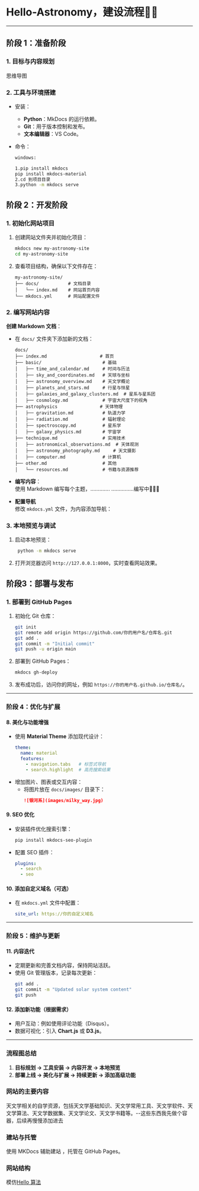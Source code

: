 # Hello-Astronomy，建设流程🌌✨
---

## 阶段 1：准备阶段

### 1. 目标与内容规划

思维导图

### 2. 工具与环境搭建
- 安装：
  - **Python**：MkDocs 的运行依赖。
  - **Git**：用于版本控制和发布。
  - **文本编辑器**：VS Code。

- 命令：
  ``` bash
  windows:
  
  1.pip install mkdocs
  pip install mkdocs-material
  2.cd 到项目目录
  3.python -m mkdocs serve

  ```


## 阶段 2：开发阶段

### 1. 初始化网站项目

1. 创建网站文件夹并初始化项目：
   ```bash
   mkdocs new my-astronomy-site
   cd my-astronomy-site
   ```
2. 查看项目结构，确保以下文件存在：
   ```
   my-astronomy-site/
   ├── docs/           # 文档目录
   │   └── index.md    # 网站首页内容
   └── mkdocs.yml      # 网站配置文件
   ```

### 2. 编写网站内容
**创建 Markdown 文档**：
  - 在 `docs/` 文件夹下添加新的文档：

    ```
    docs/  
    ├── index.md                    # 首页  
    ├── basic/                       # 基础  
    │   ├── time_and_calendar.md     # 时间与历法  
    │   ├── sky_and_coordinates.md   # 天球与坐标  
    │   ├── astronomy_overview.md    # 天文学概论  
    │   ├── planets_and_stars.md     # 行星与恒星  
    │   ├── galaxies_and_galaxy_clusters.md  # 星系与星系团  
    │   ├── cosmology.md             # 宇宙大尺度下的视角  
    ├── astrophysics                # 天体物理  
    │   ├── gravitation.md           # 轨道力学  
    │   ├── radiation.md             # 辐射理论  
    │   ├── spectroscopy.md          # 星系学  
    │   ├── galaxy_physics.md        # 宇宙学    
    ├── technique.md                 # 实用技术  
    │   ├── astronomical_observations.md  # 天体观测  
    │   ├── astronomy_photography.md     # 天文摄影   
    │   ├── computer.md              # 计算机  
    ├── other.md                     # 其他   
    │   └── resources.md             # 书籍与资源推荐  
    ```
- **编写内容**：  
  使用 Markdown 编写每个主题，.............
  ...............编写中🤣🤣🤣
  
- **配置导航**  
修改 `mkdocs.yml` 文件，为内容添加导航：

### 3. 本地预览与调试
1. 启动本地预览：
   ```bash
    python -m mkdocs serve
   ```
2. 打开浏览器访问 `http://127.0.0.1:8000`，实时查看网站效果。



## 阶段3：部署与发布
### 1. 部署到 GitHub Pages
1. 初始化 Git 仓库：
   ```bash
   git init
   git remote add origin https://github.com/你的用户名/仓库名.git
   git add .
   git commit -m "Initial commit"
   git push -u origin main
   ```
2. 部署到 GitHub Pages：
   ```bash
   mkdocs gh-deploy
   ```
3. 发布成功后，访问你的网址，例如 `https://你的用户名.github.io/仓库名/`。

---

### **阶段 4：优化与扩展**
#### **8. 美化与功能增强**
- 使用 **Material Theme** 添加现代设计：
  ```yaml
  theme:
    name: material
    features:
      - navigation.tabs   # 标签式导航
      - search.highlight  # 高亮搜索结果
  ```
- 增加图片、图表或交互内容：
  - 将图片放在 `docs/images/` 目录下：
    ```markdown
    ![银河系](images/milky_way.jpg)
    ```

#### **9. SEO 优化**
- 安装插件优化搜索引擎：
  ```bash
  pip install mkdocs-seo-plugin
  ```
- 配置 SEO 插件：
  ```yaml
  plugins:
    - search
    - seo
  ```

#### **10. 添加自定义域名（可选）**
- 在 `mkdocs.yml` 文件中配置：
  ```yaml
  site_url: https://你的自定义域名
  ```

---

### **阶段 5：维护与更新**
#### **11. 内容迭代**
- 定期更新和完善文档内容，保持网站活跃。
- 使用 Git 管理版本，记录每次更新：
  ```bash
  git add .
  git commit -m "Updated solar system content"
  git push
  ```

#### **12. 添加新功能（根据需求）**
- 用户互动：例如使用评论功能（Disqus）。
- 数据可视化：引入 **Chart.js** 或 **D3.js**。

---

### **流程图总结**
1. **目标规划 → 工具安装 → 内容开发 → 本地预览**  
2. **部署上线 → 美化与扩展 → 持续更新 → 添加高级功能**





### 网站的主要内容
天文学相关的自学资源，包括天文学基础知识、天文学常用工具、天文学软件、天文学算法、天文学数据集、天文学论文、天文学书籍等。--这些东西我先做个容器，后续再慢慢添加进去

### 建站与托管
使用 MKDocs 辅助建站 ，托管在 GitHub Pages。

### 网站结构
模仿[Hello 算法](https://www.hello-algo.com/)













